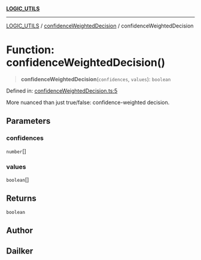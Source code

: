 [**LOGIC_UTILS**](../../README.md)

***

[LOGIC_UTILS](../../README.md) / [confidenceWeightedDecision](../README.md) / confidenceWeightedDecision

# Function: confidenceWeightedDecision()

> **confidenceWeightedDecision**(`confidences`, `values`): `boolean`

Defined in: [confidenceWeightedDecision.ts:5](https://github.com/dailker/everyutil/blob/fd2dd910f5fc45d6a6fda4227f10403d6a5baee7/src/logic/confidenceWeightedDecision.ts#L5)

More nuanced than just true/false: confidence-weighted decision.

## Parameters

### confidences

`number`[]

### values

`boolean`[]

## Returns

`boolean`

## Author

## Dailker
